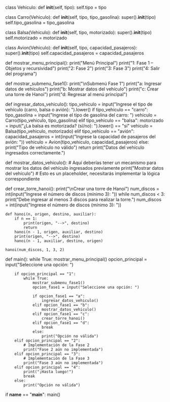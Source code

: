class Vehiculo:
    def __init__(self, tipo):
        self.tipo = tipo

class Carro(Vehiculo):
    def __init__(self, tipo, tipo_gasolina):
        super().__init__(tipo)
        self.tipo_gasolina = tipo_gasolina

class Balsa(Vehiculo):
    def __init__(self, tipo, motorizado):
        super().__init__(tipo)
        self.motorizado = motorizado

class Avion(Vehiculo):
    def __init__(self, tipo, capacidad_pasajeros):
        super().__init__(tipo)
        self.capacidad_pasajeros = capacidad_pasajeros

def mostrar_menu_principal():
    print("Menú Principal")
    print("1: Fase 1 – Objetos y recursividad")
    print("2: Fase 2")
    print("3: Fase 3")
    print("4: Salir del programa")

def mostrar_submenu_fase1():
    print("\nSubmenú Fase 1")
    print("a: Ingresar datos de vehículos")
    print("b: Mostrar datos del vehículo")
    print("c: Crear una torre de Hanoi")
    print("d: Regresar al menú principal")

def ingresar_datos_vehiculo():
    tipo_vehiculo = input("Ingrese el tipo de vehículo (carro, balsa o avión): ").lower()
    if tipo_vehiculo == "carro":
        tipo_gasolina = input("Ingrese el tipo de gasolina del carro: ")
        vehiculo = Carro(tipo_vehiculo, tipo_gasolina)
    elif tipo_vehiculo == "balsa":
        motorizado = input("¿La balsa es motorizada? (sí/no): ").lower() == "sí"
        vehiculo = Balsa(tipo_vehiculo, motorizado)
    elif tipo_vehiculo == "avión":
        capacidad_pasajeros = int(input("Ingrese la capacidad de pasajeros del avión: "))
        vehiculo = Avion(tipo_vehiculo, capacidad_pasajeros)
    else:
        print("Tipo de vehículo no válido")
        return
    print("Datos del vehículo ingresados correctamente.")

def mostrar_datos_vehiculo():
    # Aquí deberías tener un mecanismo para mostrar los datos del vehículo ingresados previamente
    print("Mostrar datos del vehículo")
    # Esto es un placeholder, necesitarás implementar la lógica correspondiente

def crear_torre_hanoi():
    print("\nCrear una torre de Hanoi")
    num_discos = int(input("Ingrese el número de discos (mínimo 3): "))
    while num_discos < 3:
        print("Debe ingresar al menos 3 discos para realizar la torre.")
        num_discos = int(input("Ingrese el número de discos (mínimo 3): "))

    def hanoi(n, origen, destino, auxiliar):
        if n == 1:
            print(origen, "-->", destino)
            return
        hanoi(n - 1, origen, auxiliar, destino)
        print(origen, "-->", destino)
        hanoi(n - 1, auxiliar, destino, origen)

    hanoi(num_discos, 1, 3, 2)

def main():
    while True:
        mostrar_menu_principal()
        opcion_principal = input("Seleccione una opción: ")

        if opcion_principal == "1":
            while True:
                mostrar_submenu_fase1()
                opcion_fase1 = input("Seleccione una opción: ")

                if opcion_fase1 == "a":
                    ingresar_datos_vehiculo()
                elif opcion_fase1 == "b":
                    mostrar_datos_vehiculo()
                elif opcion_fase1 == "c":
                    crear_torre_hanoi()
                elif opcion_fase1 == "d":
                    break
                else:
                    print("Opción no válida")
        elif opcion_principal == "2":
            # Implementación de la Fase 2
            print("Fase 2 aún no implementada")
        elif opcion_principal == "3":
            # Implementación de la Fase 3
            print("Fase 3 aún no implementada")
        elif opcion_principal == "4":
            print("¡Hasta luego!")
            break
        else:
            print("Opción no válida")

if __name__ == "__main__":
    main()
